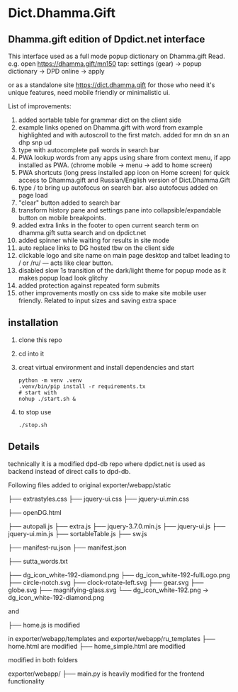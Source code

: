# Dict.Dhamma.Gift
## Dhamma.gift edition of Dpdict.net interface

This interface used as a full mode popup dictionary on Dhamma.gift Read. 
e.g. open https://dhamma.gift/mn150
tap: settings (gear) -> popup dictionary -> DPD online -> apply

or as a standalone site https://dict.dhamma.gift for those who need it's unique features, need mobile friendly or minimalistic ui.

List of improvements:

1. added sortable table for grammar dict on the client side 
2. example links opened on Dhamma.gift with word from example highlighted and with autoscroll to the first match. added for mn dn sn an dhp snp ud  
3. type with autocomplete pali words in search bar
4. PWA lookup words from any apps using share from context menu, if app installed as PWA. (chrome mobile -> menu -> add to home screen)
5. PWA shortcuts (long press installed app icon on Home screen) for quick access to Dhamma.gift and Russian/English version of Dict.Dhamma.Gift
6. type / to bring up autofocus on search bar. also autofocus added on page load 
7. "clear" button added to search bar
8. transform history pane and settings pane into collapsible/expandable button on mobile breakpoints.
9. added extra links in the footer to open current search term on dhamma.gift sutta search and on dpdict.net
10. added spinner while waiting for results in site mode
11. auto replace links to DG hosted tbw on the client side
12. clickable logo and site name on main page desktop and talbet leading to / or /ru/ — acts like clear button.
13. disabled slow 1s transition of the dark/light theme for popup mode as it makes popup load look glitchy
14. added protection against repeated form submits
15. other improvements mostly on css side to make site mobile user friendly. Related to input sizes and saving extra space

## installation 

1. clone this repo
2. cd into it
3. creat virtual environment and install dependencies and start
   
   ```
   python -m venv .venv
   .venv/bin/pip install -r requirements.tx
   # start with
   nohup ./start.sh &
   ```
   
4. to stop use
   ```
   ./stop.sh
   ```
   
## Details

technically it is a modified dpd-db repo where dpdict.net is used as backend instead of direct calls to dpd-db.

Following files added to original exporter/webapp/static

├── extrastyles.css
├── jquery-ui.css
├── jquery-ui.min.css


├── openDG.html


├── autopali.js
├── extra.js
├── jquery-3.7.0.min.js
├── jquery-ui.js
├── jquery-ui.min.js
├── sortableTable.js
├── sw.js


├── manifest-ru.json
├── manifest.json


├── sutta_words.txt


├── dg_icon_white-192-diamond.png
├── dg_icon_white-192-fullLogo.png
├── circle-notch.svg
├── clock-rotate-left.svg
├── gear.svg
├── globe.svg
├── magnifying-glass.svg
└── dg_icon_white-192.png -> dg_icon_white-192-diamond.png


and 

├── home.js is modified



in exporter/webapp/templates and exporter/webapp/ru_templates
├── home.html are modified
├── home_simple.html are modified 

modified in both folders

exporter/webapp/
├── main.py is heavily modified for the frontend functionality

 
